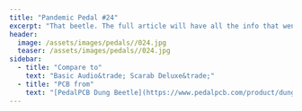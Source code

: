 ```yaml
---
title: "Pandemic Pedal #24"
excerpt: "That beetle. The full article will have all the info that went into building that beetle. I think it took me about a month to get it to where I was satisfied. As with the other egyptian themed pedal, I used phoenician letters for the labels and Egyptian art. I have a few more on the way. All on Tayda copper hammer enclosures."
header:
  image: /assets/images/pedals//024.jpg
  teaser: /assets/images/pedals//024.jpg
sidebar:
  - title: "Compare to"
    text: "Basic Audio&trade; Scarab Deluxe&trade;"
  - title: "PCB from"
    text: "[PedalPCB Dung Beetle](https://www.pedalpcb.com/product/dungbeetle/)"
---
```


